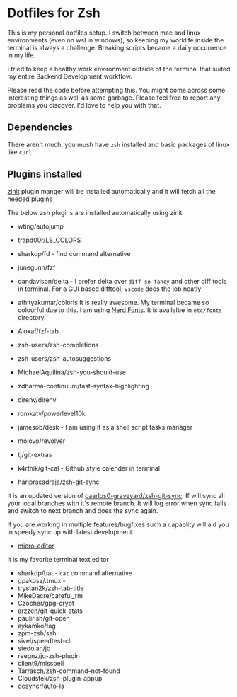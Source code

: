 # Dotfiles for Zsh

This is my personal dotfiles setup. I switch between mac and linux environments (even on wsl in windows), so keeping my worklife inside the terminal is always a challenge. Breaking scripts became a daily occurrence in my life.


I tried to keep a healthy work environment outside of the terminal that suited my entire Backend Development workflow.


Please read the code before attempting this. You might come across some interesting things as well as some garbage. Please feel free to report any problems you discover. I'd love to help you with that.



## Dependencies

There aren't much, you mush have `zsh` installed and basic packages of linux like `curl`.

## Plugins installed

[zinit](https://github.com/zdharma-continuum/zinit) plugin manger will be installed automatically and it will fetch all the needed plugins

The below zsh plugins are installed automatically using zinit

* wting/autojump
* trapd00r/LS_COLORS
* sharkdp/fd  - find command alternative
* junegunn/fzf
* dandavison/delta - I prefer delta over `diff-so-fancy` and other diff tools in terminal. For a GUI based difftool, `vscode` does the job neatly
* athityakumar/colorls
It is really awesome. My terminal became so colourful due to this. I am using [Nerd Fonts](https://www.nerdfonts.com/font-downloads). It is availalbe in `etc/fonts` directory.

* Aloxaf/fzf-tab
* zsh-users/zsh-completions
* zsh-users/zsh-autosuggestions
* MichaelAquilina/zsh-you-should-use
* zdharma-continuum/fast-syntax-highlighting
* direnv/direnv
* romkatv/powerlevel10k
* jamesob/desk - I am using it as a shell script tasks manager
* molovo/revolver
* tj/git-extras
* k4rthik/git-cal - Github style calender in terminal
* hariprasadraja/zsh-git-sync

It is an updated version of [caarlos0-graveyard/zsh-git-sync](https://github.com/caarlos0-graveyard/zsh-git-sync). If will sync all your local branches with it's remote branch. It will log error when sync fails and switch to next branch and does the sync again.

If you are working in multiple features/bugfixes such a capablity will aid you in speedy sync up with latest development.

* [micro-editor](https://micro-editor.github.io/index.html)

It is my favorite terminal text editor

* sharkdp/bat - `cat` command alternative
* gpakosz/.tmux -
* trystan2k/zsh-tab-title
* MikeDacre/careful_rm
* Czocher/gpg-crypt
* arzzen/git-quick-stats
* paulirish/git-open
* aykamko/tag
* zpm-zsh/ssh
* sivel/speedtest-cli
* stedolan/jq
* reegnz/jq-zsh-plugin
* client9/misspell
* Tarrasch/zsh-command-not-found
* Cloudstek/zsh-plugin-appup
* desyncr/auto-ls